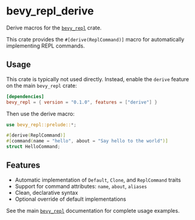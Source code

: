 # bevy_repl_derive

Derive macros for the [`bevy_repl`](../README.md) crate.

This crate provides the `#[derive(ReplCommand)]` macro for automatically implementing REPL commands.

## Usage

This crate is typically not used directly. Instead, enable the `derive` feature on the main `bevy_repl` crate:

```toml
[dependencies]
bevy_repl = { version = "0.1.0", features = ["derive"] }
```

Then use the derive macro:

```rust
use bevy_repl::prelude::*;

#[derive(ReplCommand)]
#[command(name = "hello", about = "Say hello to the world")]
struct HelloCommand;
```

## Features

- Automatic implementation of `Default`, `Clone`, and `ReplCommand` traits
- Support for command attributes: `name`, `about`, `aliases`
- Clean, declarative syntax
- Optional override of default implementations

See the main [`bevy_repl`](../README.md) documentation for complete usage examples.
